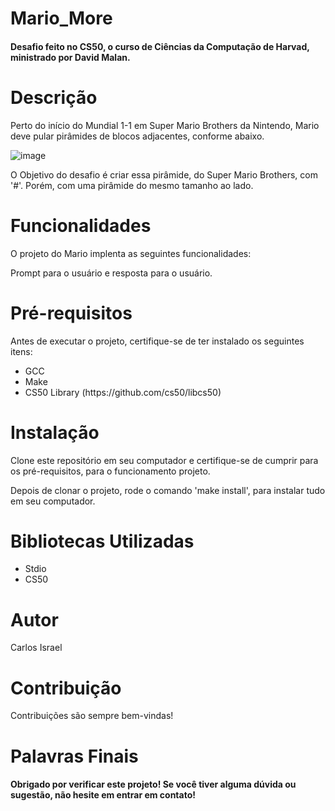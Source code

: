 # Mario_More
<h4>Desafio feito no CS50, o curso de Ciências da Computação de Harvad, ministrado por David Malan.</h4>

<h1>Descrição</h1>
<p>Perto do início do Mundial 1-1 em Super Mario Brothers da Nintendo, Mario deve pular pirâmides de blocos adjacentes, conforme abaixo.</p>

![image](https://user-images.githubusercontent.com/98050243/230791879-ed90ee64-b8c4-42b5-9972-2ea54aa33f60.png)

<p>O Objetivo do desafio é criar essa pirâmide, do Super Mario Brothers, com '#'. Porém, com uma pirâmide do mesmo tamanho ao lado.</p>

<h1>Funcionalidades</h1>
<p>O projeto do Mario implenta as seguintes funcionalidades:</p>

<p>Prompt para o usuário e resposta para o usuário.</p>

<h1>Pré-requisitos</h1>
<p>Antes de executar o projeto, certifique-se de ter instalado os seguintes itens:</p>

<ul>
<li>GCC</li>
<li>Make</li>
<li>CS50 Library (https://github.com/cs50/libcs50)</li>
</ul>

<h1>Instalação</h1>
<p>Clone este repositório em seu computador e certifique-se de cumprir para os pré-requisitos, para o funcionamento projeto.</p>
<p>Depois de clonar o projeto, rode o comando 'make install', para instalar tudo em seu computador.</p>

<h1>Bibliotecas Utilizadas</h1>
<ul>
<li>Stdio</li>
<li>CS50</li>
</ul>

<h1>Autor</h1>
<p>Carlos Israel</p>

<h1>Contribuição</h1>
<p>Contribuições são sempre bem-vindas!

<h1>Palavras Finais</h1>
<h4>Obrigado por verificar este projeto! Se você tiver alguma dúvida ou sugestão, não hesite em entrar em contato!</h4>
